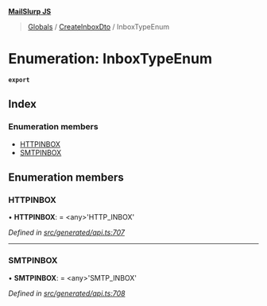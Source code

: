 **[MailSlurp JS](../README.md)**

> [Globals](../README.md) / [CreateInboxDto](../modules/createinboxdto.md) / InboxTypeEnum

# Enumeration: InboxTypeEnum

**`export`** 

## Index

### Enumeration members

* [HTTPINBOX](createinboxdto.inboxtypeenum.md#httpinbox)
* [SMTPINBOX](createinboxdto.inboxtypeenum.md#smtpinbox)

## Enumeration members

### HTTPINBOX

•  **HTTPINBOX**:  = \<any>'HTTP\_INBOX'

*Defined in [src/generated/api.ts:707](https://github.com/mailslurp/mailslurp-client/blob/fb74c9f/src/generated/api.ts#L707)*

___

### SMTPINBOX

•  **SMTPINBOX**:  = \<any>'SMTP\_INBOX'

*Defined in [src/generated/api.ts:708](https://github.com/mailslurp/mailslurp-client/blob/fb74c9f/src/generated/api.ts#L708)*
